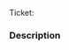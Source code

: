<!--- Please link relevant Jira ticket for tracking purposes -->
Ticket:

### Description
<!--- Please provide a short description of the change -->

